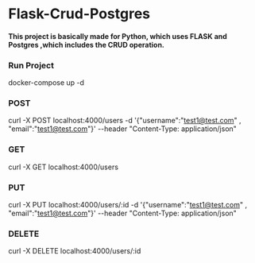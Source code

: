 # Flask-Crud-Postgres

#### This project is basically made for Python, which uses FLASK and Postgres ,which includes the CRUD operation.

### Run Project

docker-compose up -d



####
### POST
curl -X POST localhost:4000/users    -d '{"username":"test1@test.com" , "email":"test1@test.com"}'   --header "Content-Type: application/json"

### GET
curl -X GET  localhost:4000/users    

### PUT
curl -X PUT localhost:4000/users/:id   -d '{"username":"test1@test.com" , "email":"test1@test.com"}'   --header "Content-Type: application/json"

### DELETE
curl -X DELETE localhost:4000/users/:id 


